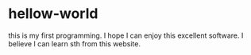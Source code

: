 # hellow-world
this is my first programming.
I hope I can enjoy this excellent software.
I believe I can learn sth from this website. 
